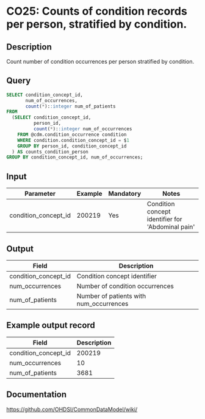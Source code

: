 <!---
Group:condition occurrence
Name:CO25 Counts of condition records per person, stratified by condition.
Author:Patrick Ryan
CDM Version: 5.3
-->

# CO25: Counts of condition records per person, stratified by condition.

## Description
Count number of condition occurrences per person stratified by condition.

## Query
```sql
SELECT condition_concept_id, 
       num_of_occurrences,
       count(*)::integer num_of_patients
FROM 
  (SELECT condition_concept_id, 
          person_id, 
          count(*)::integer num_of_occurrences
    FROM @cdm.condition_occurrence condition
    WHERE condition.condition_concept_id = $1
    GROUP BY person_id, condition_concept_id
  ) AS counts_condition_person
GROUP BY condition_concept_id, num_of_occurrences;
```

## Input

| Parameter |  Example |  Mandatory |  Notes |
| --- | --- | --- | --- |
| condition_concept_id | 200219 | Yes | Condition concept identifier for 'Abdominal pain' |

## Output

|  Field |  Description |
| --- | --- |
| condition_concept_id | Condition concept identifier |
| num_occurrences | Number of condition occurrences |
| num_of_patients | Number of patients with num_occurrences |

## Example output record

|  Field |  Description |
| --- | --- |
| condition_concept_id |  200219 |
| num_occurrences |  10 |
| num_of_patients |  3681 |



## Documentation
https://github.com/OHDSI/CommonDataModel/wiki/
